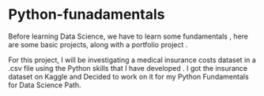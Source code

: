 # Python-funadamentals
Before learning Data Science, we have to learn some fundamentals , here are some basic projects, along with a portfolio project .

For this project, I will be investigating a medical insurance costs dataset in a .csv file using the Python skills that I have developed .
I got the insurance dataset on Kaggle and Decided to work on it for my Python Fundamentals for Data Science Path.
